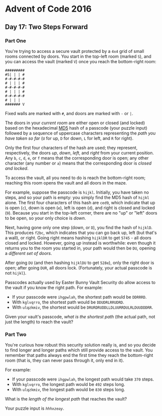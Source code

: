 # Advent of Code 2016

## Day 17: Two Steps Forward

### Part One

You're trying to access a secure vault protected by a `4x4` grid of small rooms
connected by doors.  You start in the top-left room (marked `S`), and you can
access the vault (marked `V`) once you reach the bottom-right room:

```
#########
#S| | | #
#-#-#-#-#
# | | | #
#-#-#-#-#
# | | | #
#-#-#-#-#
# | | |  
####### V
```

Fixed walls are marked with `#`, and doors are marked with `-` or `|`.

The doors in your *current room* are either open or closed (and locked) based
on the hexadecimal [MD5][1] hash of a passcode (your puzzle input) followed by
a sequence of uppercase characters representing the *path you have taken so far*
(`U` for up, `D` for down, `L` for left, and `R` for right).

[1]: https://en.wikipedia.org/wiki/MD5

Only the first four characters of the hash are used; they represent,
respectively, the doors *up*, *down*, *left*, and *right* from your current
position.  Any `b`, `c`, `d`, `e`, or `f` means that the corresponding door is
open; any other character (any number or `a`) means that the corresponding door
is *closed and locked*.

To access the vault, all you need to do is reach the bottom-right room;
reaching this room opens the vault and all doors in the maze.

For example, suppose the passcode is `hijkl`.  Initially, you have taken no
steps, and so your path is empty: you simply find the MD5 hash of `hijkl`
alone.  The first four characters of this hash are `ced9`, which indicate that
up is open (`c`), down is open (`e`), left is open (`d`), and right is closed
and locked (`9`).  Because you start in the top-left corner, there are no "up"
or "left" doors to be open, so your only choice is *down*.

Next, having gone only one step (down, or `D`), you find the hash of `hijklD`.
This produces `f2bc`, which indicates that you can go back up, left (but that's
a wall), or right.  Going right means hashing `hijklDR` to get `5745` - all
doors closed and locked.  However, going *up* instead is worthwhile: even
though it returns you to the room you started in, your path would then be `DU`,
opening a *different set of doors*.

After going `DU` (and then hashing `hijklDU` to get `528e`), only the right
door is open; after going `DUR`, all doors lock.  (Fortunately, your actual
passcode is not `hijkl`).

Passcodes actually used by Easter Bunny Vault Security do allow access to the
vault if you know the right path.  For example:

- If your passcode were `ihgpwlah`, the shortest path would be `DDRRRD`.
- With `kglvqrro`, the shortest path would be `DDUDRLRRUDRD`.
- With `ulqzkmiv`, the shortest would be `DRURDRUDDLLDLUURRDULRLDUUDDDRR`.

Given your vault's passcode, *what is the shortest path* (the actual path, not
just the length) to reach the vault?

### Part Two

You're curious how robust this security solution really is, and so you decide
to find longer and longer paths which still provide access to the vault.  You
remember that paths always end the first time they reach the bottom-right
room (that is, they can never pass through it, only end in it).

For example:

- If your passcode were `ihgpwlah`, the longest path would take `370` steps.
- With `kglvqrro`, the longest path would be `492` steps long.
- With `ulqzkmiv`, the longest path would be `830` steps long.

What is the *length of the longest path* that reaches the vault?

Your puzzle input is *`hhhxzeay`*.
